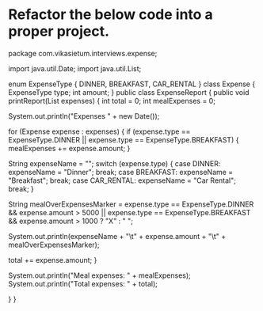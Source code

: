 # Refactor the below code into a proper project. 

package com.vikasietum.interviews.expense;

import java.util.Date;
import java.util.List;

enum ExpenseType {
DINNER, BREAKFAST, CAR_RENTAL
}
class Expense {
ExpenseType type;
int amount;
}
public class ExpenseReport {
public void printReport(List<Expense> expenses) {
int total = 0;
int mealExpenses = 0;

System.out.println("Expenses " + new Date());

for (Expense expense : expenses) {
if (expense.type == ExpenseType.DINNER || expense.type == ExpenseType.BREAKFAST) {
mealExpenses += expense.amount;
}

String expenseName = "";
switch (expense.type) {
case DINNER:
expenseName = "Dinner";
break;
case BREAKFAST:
expenseName = "Breakfast";
break;
case CAR_RENTAL:
expenseName = "Car Rental";
break;
}

String mealOverExpensesMarker = expense.type == ExpenseType.DINNER && expense.amount > 5000 ||
expense.type == ExpenseType.BREAKFAST && expense.amount > 1000 ? "X" : " ";

System.out.println(expenseName + "\t" + expense.amount + "\t" + mealOverExpensesMarker);

total += expense.amount;
}

System.out.println("Meal expenses: " + mealExpenses);
System.out.println("Total expenses: " + total);


}
}
